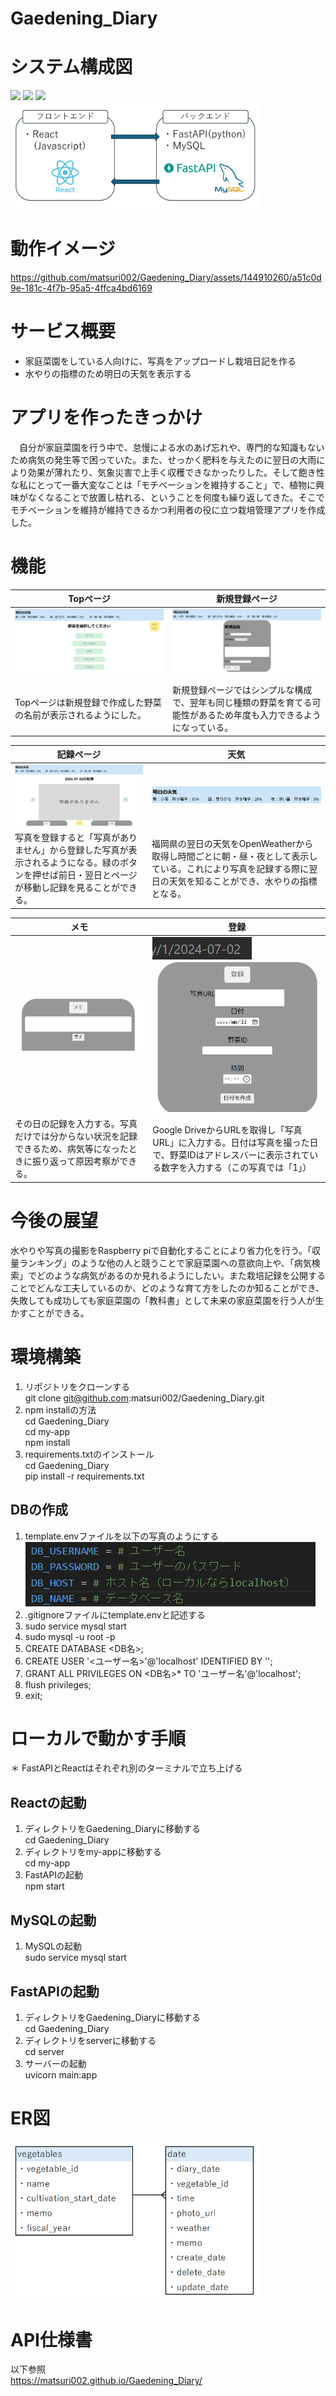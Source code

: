 # Gaedening_Diary

# システム構成図
<img src="https://img.shields.io/badge/-React-61DAFB.svg?logo=react&style=plastic"> <img src="https://img.shields.io/badge/-FastAPI-009688.svg?logo=fastapi&style=plastic"> <img src="https://img.shields.io/badge/-Mysql-4479A1.svg?logo=mysql&style=plastic">  
<img src="docs/system_configuration.png" width="400">

# 動作イメージ
https://github.com/matsuri002/Gaedening_Diary/assets/144910260/a51c0d9e-181c-4f7b-95a5-4ffca4bd6169

# サービス概要
- 家庭菜園をしている人向けに、写真をアップロードし栽培日記を作る
- 水やりの指標のため明日の天気を表示する

# アプリを作ったきっかけ
　自分が家庭菜園を行う中で、怠慢による水のあげ忘れや、専門的な知識もないため病気の発生等で困っていた。また、せっかく肥料を与えたのに翌日の大雨により効果が薄れたり、気象災害で上手く収穫できなかったりした。そして飽き性な私にとって一番大変なことは「モチベーションを維持すること」で、植物に興味がなくなることで放置し枯れる、ということを何度も繰り返してきた。そこでモチベーションを維持が維持できるかつ利用者の役に立つ栽培管理アプリを作成した。

# 機能
| Topページ | 新規登録ページ |
| ---- | ---- |
| ![alt text](docs/top.png) |![alt text](docs/new.png) |
| Topページは新規登録で作成した野菜の名前が表示されるようにした。 | 新規登録ページではシンプルな構成で、翌年も同じ種類の野菜を育てる可能性があるため年度も入力できるようになっている。 |  

| 記録ページ | 天気 |
| ---- | ---- |
| ![alt text](docs/today.png)|![alt text](docs/weather.png) |
| 写真を登録すると「写真がありません」から登録した写真が表示されるようになる。緑のボタンを押せば前日・翌日とページが移動し記録を見ることができる。 | 福岡県の翌日の天気をOpenWeatherから取得し時間ごとに朝・昼・夜として表示している。これにより写真を記録する際に翌日の天気を知ることができ、水やりの指標となる。 

| メモ | 登録 |
| ---- | ---- |
| ![alt text](docs/memo.png)|![alt text](docs/id.png)![alt text](docs/photo.png) |
| その日の記録を入力する。写真だけでは分からない状況を記録できるため、病気等になったときに振り返って原因考察ができる。 | Google DriveからURLを取得し「写真URL」に入力する。日付は写真を撮った日で、野菜IDはアドレスバーに表示されている数字を入力する（この写真では「1」） |

# 今後の展望
水やりや写真の撮影をRaspberry piで自動化することにより省力化を行う。「収量ランキング」のような他の人と競うことで家庭菜園への意欲向上や、「病気検索」でどのような病気があるのか見れるようにしたい。また栽培記録を公開することでどんな工夫しているのか、どのような育て方をしたのか知ることができ、失敗しても成功しても家庭菜園の「教科書」として未来の家庭菜園を行う人が生かすことができる。

# 環境構築
1. リポジトリをクローンする  
git clone git@github.com:matsuri002/Gaedening_Diary.git
2. npm installの方法  
cd Gaedening_Diary  
cd my-app  
npm install
3. requirements.txtのインストール  
cd Gaedening_Diary  
pip install -r requirements.txt

## DBの作成
1. template.envファイルを以下の写真のようにする  
![alt text](docs/db_setting.png)
2. .gitignoreファイルにtemplate.envと記述する
3. sudo service mysql start
4. sudo mysql -u root -p
5. CREATE DATABASE <DB名>;
6. CREATE USER '<ユーザー名>'@'localhost' IDENTIFIED BY '<password>';
7. GRANT ALL PRIVILEGES ON <DB名>* TO 'ユーザー名'@'localhost';
8. flush privileges;
9. exit;


# ローカルで動かす手順  
＊ FastAPIとReactはそれぞれ別のターミナルで立ち上げる
## Reactの起動
1. ディレクトリをGaedening_Diaryに移動する  
cd Gaedening_Diary
2. ディレクトリをmy-appに移動する  
cd my-app
3. FastAPIの起動  
npm start

## MySQLの起動
1. MySQLの起動  
sudo service mysql start

## FastAPIの起動
1. ディレクトリをGaedening_Diaryに移動する  
cd Gaedening_Diary
2. ディレクトリをserverに移動する  
cd server
3. サーバーの起動  
uvicorn main:app


# ER図
<img src="docs/ER.png" width="400">

# API仕様書
以下参照  
https://matsuri002.github.io/Gaedening_Diary/
